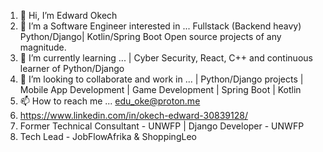1. 👋 Hi, I’m Edward Okech
2. 👀 I’m a Software Engineer interested in ... Fullstack (Backend heavy) Python/Django| Kotlin/Spring Boot Open source projects of any magnitude.
3. 🌱 I’m currently learning ... | Cyber Security, React, C++ and continuous learner of Python/Django
4. 💞️ I’m looking to collaborate and work in ... | Python/Django projects | Mobile App Development | Game Development | Spring Boot | Kotlin
5. 📫 How to reach me ... edu_oke@proton.me
6. https://www.linkedin.com/in/okech-edward-30839128/
7. Former Technical Consultant - UNWFP | Django Developer - UNWFP
8. Tech Lead - JobFlowAfrika & ShoppingLeo

<!---
eduoke/eduoke is a ✨ special ✨ repository because its `README.md` (this file) appears on your GitHub profile.
You can click the Preview link to take a look at your changes.
--->
